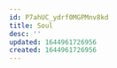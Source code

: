 ```yaml
---
id: P7ahUC_ydrf0MGPMnv8kd
title: Soul
desc: ''
updated: 1644961726956
created: 1644961726956
---
```


